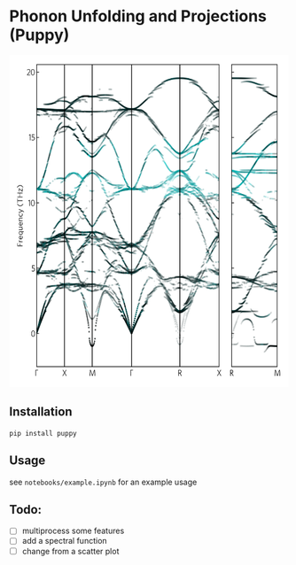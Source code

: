 # Phonon Unfolding and Projections (Puppy)

<p align="center">
<img src="./unfolded.png" width="600" height="600">
</p>

## Installation

```
pip install puppy
```

## Usage

see `notebooks/example.ipynb` for an example usage

## Todo:

- [ ] multiprocess some features
- [ ] add a spectral function
- [ ] change from a scatter plot 
